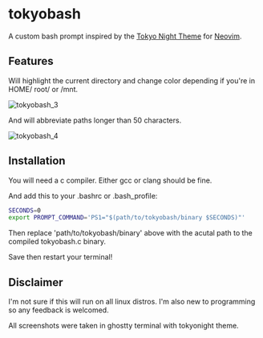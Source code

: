 # tokyobash
A custom bash prompt inspired by the [Tokyo Night Theme](https://www.github.com/folke/tokyonight.nvim) for [Neovim](https://www.github.com/neovim/neovim).
## Features
Will highlight the current directory and change color depending if you're in HOME/ root/ or /mnt.

![tokyobash_3](https://github.com/user-attachments/assets/ec448438-38d1-4ada-abb2-54e1fc064581)

And will abbreviate paths longer than 50 characters.

![tokyobash_4](https://github.com/user-attachments/assets/be5266f4-f006-4704-89c2-68e61ab65c47)


## Installation
You will need a c compiler.
Either gcc or clang should be fine.

And add this to your .bashrc or .bash_profile:

```bash
SECONDS=0
export PROMPT_COMMAND='PS1="$(path/to/tokyobash/binary $SECONDS)"'
```
Then replace 'path/to/tokyobash/binary' above with the acutal path to the compiled tokyobash.c binary.

Save then restart your terminal!
## Disclaimer
I'm not sure if this will run on all linux distros. I'm also new to programming so any feedback is welcomed.

All screenshots were taken in ghostty terminal with tokyonight theme.
